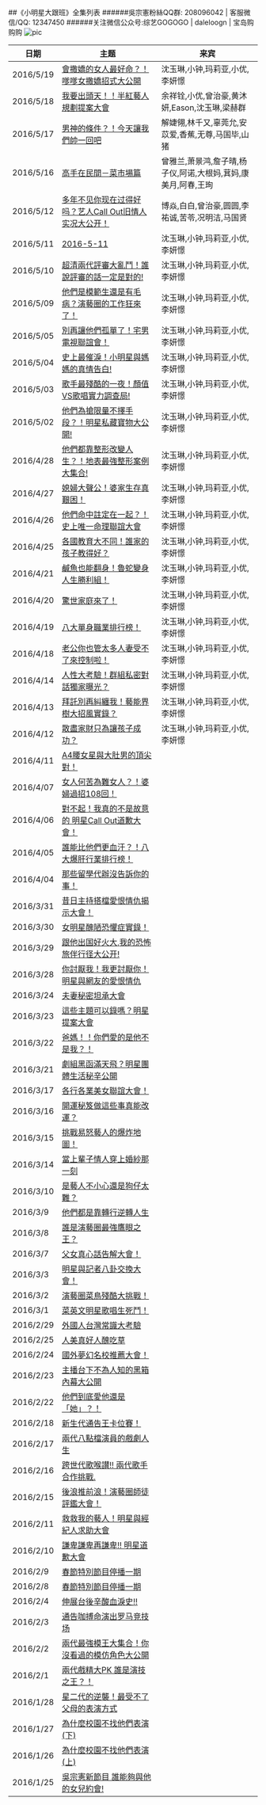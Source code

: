 ##《小明星大跟班》全集列表
######吳宗憲粉絲QQ群: 208096042  |  客服微信/QQ: 12347450
######关注微信公众号:综艺GOGOGO | daleloogn | 宝岛购购购
![pic](http://imgsrc.baidu.com/forum/w%3D580/sign=30df9d0bb41c8701d6b6b2ee177d9e6e/9e0da31f3a292df5fe528ffabb315c6036a873aa.jpg)

日期|主题|来宾
----|----|----
|2016/5/19|[會撒嬌的女人最好命？！嗲嗲女撒嬌招式大公開](http://www.acfun.tv/v/ac2755484_2)|沈玉琳,小钟,玛莉亚,小优,李妍憬
|2016/5/18|[我要出頭天！！半紅藝人規劃提案大會](http://www.acfun.tv/v/ac2751991)|余祥铨,小优,曾治豪,黄沐妍,Eason,沈玉琳,梁赫群
|2016/5/17|[男神的條件？！今天讓我們帥一回吧](http://www.acfun.tv/v/ac2749571)|解婕翎,林千又,辜莞允,安苡爱,香蕉,无尊,马国毕,山猪
|2016/5/16|[高手在民間－菜市場篇](http://www.acfun.tv/v/ac2747282_2)|曾雅兰,萧景鸿,詹子晴,杨子仪,阿诺,大根妈,萁妈,康美月,阿春,王珣
|2016/5/12|[多年不见你现在过得好吗？艺人Call Out旧情人实况大公开！](http://www.acfun.tv/v/ac2740309_2)|博焱,白白,曾治豪,圆圆,李祐诚,苦苓,况明洁,马国贤
|2016/5/11|[2016-5-11](http://www.acfun.tv/v/ac2732070)|沈玉琳,小钟,玛莉亚,小优,李妍憬
|2016/5/10|[超清兩代評審大亂鬥！誰說評審的話一定是對的!](http://www.acfun.tv/v/ac2732070)|沈玉琳,小钟,玛莉亚,小优,李妍憬
|2016/5/09|[他們是模範生還是有毛病？演藝圈的工作狂來了！](http://www.acfun.tv/v/ac2729610)|沈玉琳,小钟,玛莉亚,小优,李妍憬
|2016/5/05|[別再讓他們孤單了！宅男電視聯誼會！](http://www.acfun.tv/v/ac2720532)|沈玉琳,小钟,玛莉亚,小优,李妍憬
|2016/5/04|[史上最催淚！小明星與媽媽的真情告白!](http://www.acfun.tv/v/ac2718119)|沈玉琳,小钟,玛莉亚,小优,李妍憬
|2016/5/03|[歌手最殘酷的一夜！顏值VS歌唱實力調查局!](http://www.acfun.tv/v/ac2716131)|沈玉琳,小钟,玛莉亚,小优,李妍憬
|2016/5/02|[他們為搶限量不擇手段？！明星私藏寶物大公開!](http://www.acfun.tv/v/ac2713888)|沈玉琳,小钟,玛莉亚,小优,李妍憬
|2016/4/28|[他們都靠整形改變人生？！地表最強整形案例大集合!](http://www.acfun.tv/v/ac2705690)|沈玉琳,小钟,玛莉亚,小优,李妍憬
|2016/4/27|[媳婦大聲公！婆家生存真艱困！](http://www.acfun.tv/v/ac2703281)|沈玉琳,小钟,玛莉亚,小优,李妍憬
|2016/4/26|[他們命中註定在一起？！史上唯一命理聯誼大會](http://www.acfun.tv/v/ac2727956_9)|沈玉琳,小钟,玛莉亚,小优,李妍憬
|2016/4/25|[各國教育大不同！誰家的孩子教得好？](http://www.acfun.tv/v/ac2727956_5)|沈玉琳,小钟,玛莉亚,小优,李妍憬
|2016/4/21|[鹹魚也能翻身！魯蛇變身人生勝利組！](http://www.acfun.tv/v/ac2727956_3)|沈玉琳,小钟,玛莉亚,小优,李妍憬
|2016/4/20|[驚世家庭來了！](http://www.acfun.tv/v/ac2686590)|沈玉琳,小钟,玛莉亚,小优,李妍憬
|2016/4/19|[八大單身職業排行榜！]( http://www.acfun.tv/v/ac2727956_4)|沈玉琳,小钟,玛莉亚,小优,李妍憬
|2016/4/18|[老公你也管太多人妻受不了來控制啦！](http://www.acfun.tv/v/ac2680803)|沈玉琳,小钟,玛莉亚,小优,李妍憬
|2016/4/14|[人性大考驗！群組私密對話獨家曝光？](http://www.acfun.tv/v/ac2671054)|沈玉琳,小钟,玛莉亚,小优,李妍憬
|2016/4/13|[拜託別再糾纏我！藝能界樹大招風實錄？](http://www.acfun.tv/v/ac2668756)|沈玉琳,小钟,玛莉亚,小优,李妍憬
|2016/4/12|[散盡家財只為讓孩子成功？](http://www.acfun.tv/v/ac2666058)|沈玉琳,小钟,玛莉亚,小优,李妍憬
|2016/4/11|[A4腰女星與大肚男的頂尖對！](http://www.acfun.tv/v/ac2663697)
|2016/4/07|[女人何苦為難女人？！婆婦過招108回！](http://www.acfun.tv/v/ac2654546)
|2016/4/06|[對不起！我真的不是故意的 明星Call Out道歉大會！](http://www.acfun.tv/v/ac2651992)
|2016/4/05|[誰能比他們更血汗？！八大爆肝行業排行榜！](http://www.acfun.tv/v/ac2649955)
|2016/4/04|[那些留學代辦沒告訴你的事！](http://www.acfun.tv/v/ac2647710)
|2016/3/31|[昔日主持搭檔愛恨情仇揭示大會！](http://www.acfun.tv/v/ac2727956_2 )
|2016/3/30|[女明星醜陋恐懼症實錄！](http://www.acfun.tv/v/ac2727956_7)
|2016/3/29|[跟他出国好火大,我的恐怖旅伴行径大公开!](http://www.acfun.tv/v/ac2633957)
|2016/3/28|[你討厭我！我更討厭你！明星與網友的愛恨情仇](http://www.acfun.tv/v/ac2632444)
|2016/3/24|[夫妻秘密坦承大會](http://www.acfun.tv/v/ac2622909)
|2016/3/23|[這些主題可以錄嗎？明星提案大會](http://www.acfun.tv/v/ac2621481)
|2016/3/22|[爸媽！！你們愛的是他不是我？！](http://www.acfun.tv/v/ac2619611)
|2016/3/21|[劇組黑函滿天飛？明星團體生活秘辛公開](http://www.acfun.tv/v/ac2616933)
|2016/3/17|[各行各業美女聯誼大會！](http://www.acfun.tv/v/ac2608954)
|2016/3/16|[開運秘笈做這些事真能改運？](http://www.acfun.tv/v/ac2606453)
|2016/3/15|[挑戰易怒藝人的爆炸地圖！](http://www.acfun.tv/v/ac2603508)
|2016/3/14|[當上輩子情人穿上婚紗那一刻](http://www.acfun.tv/v/ac2601441)
|2016/3/10|[是藝人不小心還是狗仔太難？](http://www.acfun.tv/v/ac2597424)
|2016/3/9|[他們都是靠轉行逆轉人生](http://www.acfun.tv/v/ac2592168)
|2016/3/8|[誰是演藝圈最強鷹眼之王？](http://www.acfun.tv/v/ac2591018)
|2016/3/7|[父女真心話告解大會！](http://www.acfun.tv/v/ac2590204_11)
|2016/3/3|[明星與記者八卦交換大會！](http://www.acfun.tv/v/ac2590204_10)
|2016/3/2|[演藝圈菜鳥殘酷大挑戰！](http://www.acfun.tv/v/ac2590204_9)
|2016/3/1|[菜英文明星歌唱生死鬥！](http://www.acfun.tv/v/ac2590204_8)
|2016/2/29|[外國人台灣常識大考驗](http://www.acfun.tv/v/ac2727956_8)
|2016/2/25|[人美真好人醜吃草](http://www.acfun.tv/v/ac2590919)
|2016/2/24|[國外夢幻名校推薦大會！](http://www.acfun.tv/v/ac2590204_5)
|2016/2/23|[主播台下不為人知的黑箱內幕大公開](http://www.acfun.tv/v/ac2590204_4)
|2016/2/22|[他們到底愛他還是「她」？！](http://www.acfun.tv/v/ac2590204_3)
|2016/2/18|[新生代通告王卡位賽！](http://www.acfun.tv/v/ac2590204_2)
|2016/2/17|[兩代八點檔演員的戲劇人生](http://www.acfun.tv/v/ac2590204_1)
|2016/2/16|[跨世代歌喉讃!! 兩代歌手合作挑戰.](http://www.acfun.tv/v/ac2541685)
|2016/2/15|[後浪推前浪！演藝圈師徒評鑑大會！](http://www.acfun.tv/v/ac2537870)
|2016/2/11|[救救我的藝人！明星與經紀人求助大會](http://www.acfun.tv/v/ac2536328)
|2016/2/10|[謙卑謙卑再謙卑!! 明星道歉大會](http://www.acfun.tv/v/ac2536331)
|2016/2/9|[春節特別節目停播一期](http://www.acfun.tv/u/daleloogn)
|2016/2/8|[春節特別節目停播一期](http://www.acfun.tv/u/daleloogn)
|2016/2/4|[伸展台後辛酸血淚史!!](http://www.acfun.tv/v/ac2727956_6)
|2016/2/3|[通告咖搏命演出罗马竞技场](http://www.acfun.tv/v/ac2515618)
|2016/2/2|[兩代最強模王大集合！你沒看過的模仿角色大公開](http://www.acfun.tv/v/ac2513198)
|2016/2/1|[兩代戲精大PK 誰是演技之王？！](http://www.acfun.tv/v/ac2511145)
|2016/1/28|[星二代的逆襲！最受不了父母的表演方式](http://www.acfun.tv/v/ac2504484)
|2016/1/27|[為什麼校園不找他們表演(下)](http://www.acfun.tv/v/ac2495126)
|2016/1/26|[為什麼校園不找他們表演(上)](http://www.acfun.tv/v/ac2492219)
|2016/1/25|[吳宗憲新節目 誰能夠與他的女兒約會!](http://www.acfun.tv/v/ac2489518)